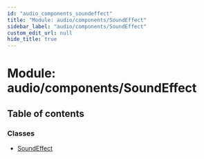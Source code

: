 ```yaml
---
id: "audio_components_soundeffect"
title: "Module: audio/components/SoundEffect"
sidebar_label: "audio/components/SoundEffect"
custom_edit_url: null
hide_title: true
---
```


# Module: audio/components/SoundEffect

## Table of contents

### Classes

- [SoundEffect](../classes/audio_components_soundeffect.soundeffect.md)
